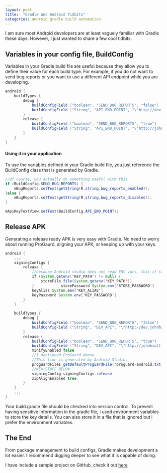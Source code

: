 ```yaml
---
layout: post
title:  "Gradle and Android Tidbits"
categories: android gradle build automation
---
```



I am sure most Android developers are at least vaguely familiar with Gradle these days.
However, I just wanted to share a few cool tidbits.



## Variables in your config file, BuildConfig
Variables in your Gradle build file are useful because they allow you to define their value for each build type.
For example, if you do not want to send bug reports or you want to use a different API endpoint while you are developing.

```java
android {
    buildTypes {
        debug {
            buildConfigField ("boolean", "SEND_BUG_REPORTS", "false")
            buildConfigField ("String", "API_END_POINT", "\"http://dev.johnhiott.com/sample\"")
        }
        release {
            buildConfigField ("boolean", "SEND_BUG_REPORTS", "true")
            buildConfigField ("String", "API_END_POINT", "\"http://johnhiott.com/sample\"")
        }
    }
}
```

#### Using it in your application

To use the variables defined in your Gradle build file, you just reference the BuildConfig class that is generated by Gradle.

```java
//Of course, you actually do something useful with this
if (BuildConfig.SEND_BUG_REPORTS) {
    mBugReports.setText(getString(R.string.bug_reports_enabled));
}else {
    mBugReports.setText(getString(R.string.bug_reports_disabled));
}

mApiKeyTextView.setText(BuildConfig.API_END_POINT);
```

## Release APK

Generating a release ready APK is very easy with Gradle.  No need to worry about running ProGaurd, aligning your APK, or keeping up with your keys.

```java
android {
    ...
    signingConfigs {
        release {
            //because Android studio does not read ENV vars, this if statement shuts up Android Studio.
            if (System.getenv('KEY_PATH') != null) {
                storeFile file(System.getenv('KEY_PATH'))
            }            storePassword System.env['STORE_PASSWORD']
            keyAlias System.env['KEY_ALIAS']
            keyPassword System.env['KEY_PASSWORD']
        }
    }

    buildTypes {
        debug {
            buildConfigField ("boolean", "SEND_BUG_REPORTS", "false")
            buildConfigField ("String", "DEV_API", "\"http://dev.johnhiott.com/sample\"")
        }
        release {
            buildConfigField ("boolean", "SEND_BUG_REPORTS", "true")
            buildConfigField ("String", "DEV_API", "\"http://johnhiott.com/sample\"")
            minifyEnabled false
            //I mentioned ProGaurd above.
            //This line is generated by Android Studio.
            proguardFiles getDefaultProguardFile('proguard-android.txt'), 'proguard-rules.pro'
            //NEW STUFF BELOW
            signingConfig signingConfigs.release
            zipAlignEnabled true
        }
    }
    ...
}
```
Your build.gradle file should be checked into version control. To prevent having sensitive information in the gradle file, I used environment variables to store the key details. You can also store it in a file that is ignored but I prefer the environment variables.

## The End

From package management to build configs, Gradle makes development a lot easier.  I recommend digging deeper to see what it is capable of doing.

I have include a sample project on GitHub, check it out [here](https://github.com/johnhiott/gradleexample)
